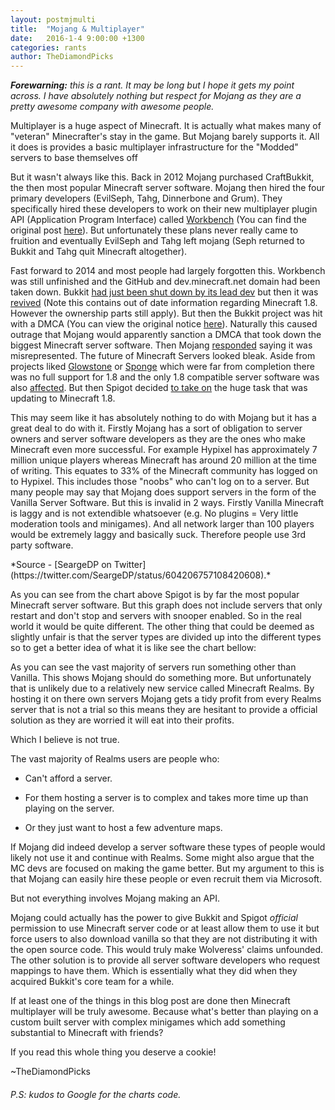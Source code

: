 ```yaml
---
layout: postmjmulti
title:  "Mojang & Multiplayer"
date:   2016-1-4 9:00:00 +1300
categories: rants
author: TheDiamondPicks
---
```


***Forewarning:** this is a rant. It may be long but I hope it gets my point across. I have absolutely nothing but respect for Mojang as they are a pretty awesome company with awesome people.*

Multiplayer is a huge aspect of Minecraft. It is actually what makes many of "veteran" Minecrafter's stay in the game.
But Mojang barely supports it. All it does is provides a basic multiplayer infrastructure for the "Modded" servers to base themselves off

But it wasn't always like this. Back in 2012 Mojang purchased CraftBukkit, the then most popular Minecraft server software. Mojang then
hired the four primary developers (EvilSeph, Tahg, Dinnerbone and Grum). They specifically hired these developers to work on their
new multiplayer plugin API (Application Program Interface) called [Workbench](http://minecraft.gamepedia.com/Plugin_API) (You can find the original post [here](https://mojang.com/2012/02/minecraft-team-strengthened/)).
But unfortunately these plans never really came to fruition and eventually EvilSeph and Tahg left mojang (Seph returned to Bukkit and Tahg quit Minecraft altogether).

Fast forward to 2014 and most people had largely forgotten this. Workbench was still unfinished and the GitHub and dev.minecraft.net domain had been
taken down. Bukkit [had just been shut down by its lead dev](https://bukkit.org/threads/bukkit-its-time-to-say.305106/) but then it was [revived](https://storify.com/lukegb/the-tale-of-bukkit-for-minecraft-1-8) (Note this contains out of date information regarding Minecraft 1.8. However the ownership parts still apply).
But then the Bukkit project was hit with a DMCA (You can view the original notice [here](http://web.archive.org/web/20141217165734/http://dl.bukkit.org/dmca/notification.txt)).
Naturally this caused outrage that Mojang would apparently sanction a DMCA that took down the biggest Minecraft server software. 
Then Mojang [responded](https://bukkit.org/threads/mojang-and-the-bukkit-project.309715/) saying it was misrepresented.
The future of Minecraft Servers looked bleak. Aside from projects liked [Glowstone](https://www.glowstone.net/) or [Sponge](https://www.spongepowered.org/) which were far from completion
there was no full support for 1.8 and the only 1.8 compatible server software was also [affected](https://www.spigotmc.org/threads/dmcad.28536/).
But then Spigot decided [to take on](https://www.spigotmc.org/threads/1-8-progress-check.32792/) the huge task that was updating to Minecraft 1.8.

This may seem like it has absolutely nothing to do with Mojang but it has a great deal to do with it. Firstly Mojang has a sort of
obligation to server owners and server software developers as they are the ones who make Minecraft even more successful.
For example Hypixel has approximately 7 million unique players whereas Minecraft has around 20 million at the time of writing. This
equates to 33% of the Minecraft community has logged on to Hypixel. This includes those "noobs" who can't log on to a server.
But many people may say that Mojang does support servers in the form of the Vanilla Server Software. But this is invalid in 2 ways.
Firstly Vanilla Minecraft is laggy and is not extendible whatsoever (e.g. No plugins = Very little moderation tools and minigames).
And all network larger than 100 players would be extremely laggy and basically suck. Therefore people use 3rd party software.

 <div id="chart_div"></div>
*Source - [SeargeDP on Twitter](https://twitter.com/SeargeDP/status/604206757108420608).*

As you can see from the chart above Spigot is by far the most popular Minecraft server software. But this graph does not
include servers that only restart and don't stop and servers with snooper enabled. So in the real world it would be quite different.
The other thing that could be deemed as slightly unfair is that the server types are divided up into the different types so to get a
better idea of what it is like see the chart bellow:
<div id="chart_div1"></div>
As you can see the vast majority of servers run something other than Vanilla. This shows Mojang should do something more. But
unfortunately that is unlikely due to a relatively new service called Minecraft Realms. By hosting it on there own servers
Mojang gets a tidy profit from every Realms server that is not a trial so this means they are hesitant to provide a official
solution as they are worried it will eat into their profits.

Which I believe is not true.

The vast majority of Realms users are people who:

-	Can't afford a server.

-	For them hosting a server is to complex and takes more time up than playing on the server.

-	Or they just want to host a few adventure maps.

If Mojang did indeed develop a server software these types of people would likely not use it and continue with Realms.
Some might also argue that the MC devs are focused on making the game better. But my argument to this is that Mojang can easily
hire these people or even recruit them via Microsoft.

But not everything involves Mojang making an API.

Mojang could actually has the power to give Bukkit and Spigot *official* permission to use Minecraft server code or at least allow them to use it
but force users to also download vanilla so that they are not distributing it with the open source code. This would truly make
Wolveress' claims unfounded. The other solution is to provide all server software developers who request mappings to have them.
Which is essentially what they did when they acquired Bukkit's core team for a while.

If at least one of the things in this blog post are done then Minecraft multiplayer will be truly awesome. Because what's better than
playing on a custom built server with complex minigames which add something substantial to Minecraft with friends?

If you read this whole thing you deserve a cookie!

~TheDiamondPicks

###### P.S: kudos to Google for the charts code.
